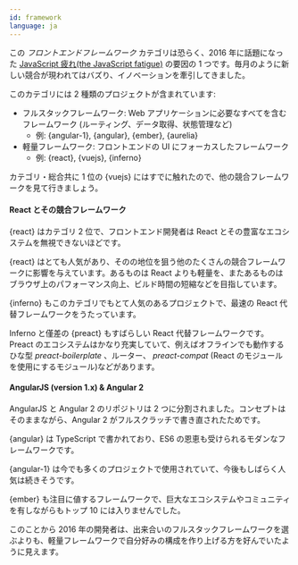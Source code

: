 ```yaml
---
id: framework  
language: ja
---
```


この _フロントエンドフレームワーク_ カテゴリは恐らく、2016 年に話題になった [JavaScript 疲れ(the JavaScript fatigue)](https://medium.freecodecamp.com/javascript-fatigue-fatigue-66ffb619f6ce#.soeh5g56p) の要因の 1 つです。毎月のように新しい競合が現われてはバズり、イノベーションを牽引してきました。

このカテゴリには 2 種類のプロジェクトが含まれています:

* フルスタックフレームワーク: Web アプリケーションに必要なすべてを含むフレームワーク (ルーティング、データ取得、状態管理など)
  * 例: {angular-1}, {angular}, {ember}, {aurelia}
* 軽量フレームワーク: フロントエンドの UI にフォーカスしたフレームワーク
  * 例: {react}, {vuejs}, {inferno}

カテゴリ・総合共に 1 位の {vuejs} にはすでに触れたので、他の競合フレームワークを見て行きましょう。

#### React とその競合フレームワーク

{react} はカテゴリ 2 位で、フロントエンド開発者は React とその豊富なエコシステムを無視できないほどです。

{react} はとても人気があり、そのの地位を狙う他のたくさんの競合フレームワークに影響を与えています。あるものは React よりも軽量を、またあるものはブラウザ上のパフォーマンス向上、ビルド時間の短縮などを目指しています。

{inferno} もこのカテゴリでもとて人気のあるプロジェクトで、最速の React 代替フレームワークをうたっています。

Inferno と僅差の {preact} もすばらしい React 代替フレームワークです。
Preact のエコシステムはかなり充実していて、例えばオフラインでも動作するひな型 _preact-boilerplate_ 、ルーター、 _preact-compat_ (React のモジュールを使用にするモジュール)などがあります。

#### AngularJS (version 1.x) & Angular 2

AngularJS と Angular 2 のリポジトリは 2 つに分割されました。コンセプトはそのままながら、Angular 2 がフルスクラッチで書き直されたためです。

{angular} は TypeScript で書かれており、ES6 の恩恵も受けられるモダンなフレームワークです。

{angular-1} は今でも多くのプロジェクトで使用されていて、今後もしばらく人気は続きそうです。

{ember} も注目に値するフレームワークで、巨大なエコシステムやコミュニティを有しながらもトップ 10 には入りませんでした。

このことから 2016 年の開発者は、出来合いのフルスタックフレームワークを選ぶよりも、軽量フレームワークで自分好みの構成を作り上げる方を好んでいたように見えます。

